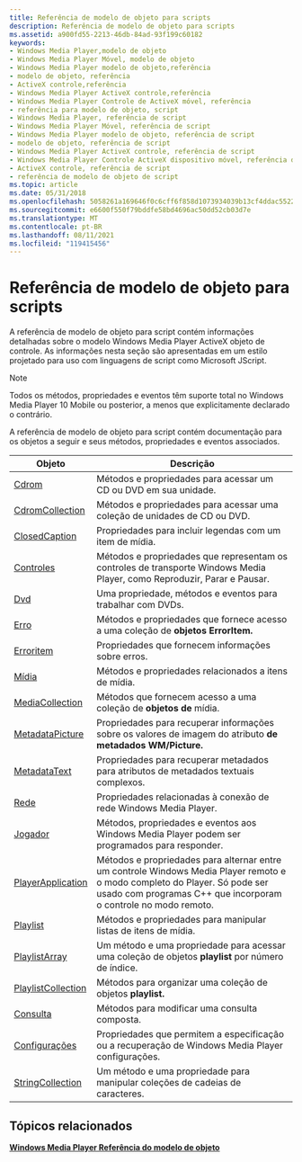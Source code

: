 ```yaml
---
title: Referência de modelo de objeto para scripts
description: Referência de modelo de objeto para scripts
ms.assetid: a900fd55-2213-46db-84ad-93f199c60182
keywords:
- Windows Media Player,modelo de objeto
- Windows Media Player Móvel, modelo de objeto
- Windows Media Player modelo de objeto,referência
- modelo de objeto, referência
- ActiveX controle,referência
- Windows Media Player ActiveX controle,referência
- Windows Media Player Controle de ActiveX móvel, referência
- referência para modelo de objeto, script
- Windows Media Player, referência de script
- Windows Media Player Móvel, referência de script
- Windows Media Player modelo de objeto, referência de script
- modelo de objeto, referência de script
- Windows Media Player ActiveX controle, referência de script
- Windows Media Player Controle ActiveX dispositivo móvel, referência de script
- ActiveX controle, referência de script
- referência de modelo de objeto de script
ms.topic: article
ms.date: 05/31/2018
ms.openlocfilehash: 5058261a169646f0c6cff6f858d1073934039b13cf4ddac55221f2e209beed01
ms.sourcegitcommit: e6600f550f79bddfe58bd4696ac50dd52cb03d7e
ms.translationtype: MT
ms.contentlocale: pt-BR
ms.lasthandoff: 08/11/2021
ms.locfileid: "119415456"
---
```

# <a name="object-model-reference-for-scripting"></a>Referência de modelo de objeto para scripts

A referência de modelo de objeto para script contém informações detalhadas sobre o modelo Windows Media Player ActiveX objeto de controle. As informações nesta seção são apresentadas em um estilo projetado para uso com linguagens de script como Microsoft JScript.

> [!Note]  
> Todos os métodos, propriedades e eventos têm suporte total no Windows Media Player 10 Mobile ou posterior, a menos que explicitamente declarado o contrário.

 

A referência de modelo de objeto para script contém documentação para os objetos a seguir e seus métodos, propriedades e eventos associados.



| Objeto                                              | Descrição                                                                                                                                                                                    |
|-----------------------------------------------------|------------------------------------------------------------------------------------------------------------------------------------------------------------------------------------------------|
| [Cdrom](cdrom-object.md)                           | Métodos e propriedades para acessar um CD ou DVD em sua unidade.                                                                                                                                 |
| [CdromCollection](cdromcollection-object.md)       | Métodos e propriedades para acessar uma coleção de unidades de CD ou DVD.                                                                                                                         |
| [ClosedCaption](closedcaption-object.md)           | Propriedades para incluir legendas com um item de mídia.                                                                                                                                           |
| [Controles](controls-object.md)                     | Métodos e propriedades que representam os controles de transporte Windows Media Player, como Reproduzir, Parar e Pausar.                                                                             |
| [Dvd](dvd-object.md)                               | Uma propriedade, métodos e eventos para trabalhar com DVDs.                                                                                                                                         |
| [Erro](error-object.md)                           | Métodos e propriedades que fornece acesso a uma coleção de **objetos ErrorItem.**                                                                                                              |
| [Erroritem](erroritem-object.md)                   | Propriedades que fornecem informações sobre erros.                                                                                                                                              |
| [Mídia](media-object.md)                           | Métodos e propriedades relacionados a itens de mídia.                                                                                                                                                |
| [MediaCollection](mediacollection-object.md)       | Métodos que fornecem acesso a uma coleção de **objetos de** mídia.                                                                                                                              |
| [MetadataPicture](metadatapicture-object.md)       | Propriedades para recuperar informações sobre os valores de imagem do atributo **de metadados WM/Picture.**                                                                                            |
| [MetadataText](metadatatext-object.md)             | Propriedades para recuperar metadados para atributos de metadados textuais complexos.                                                                                                                    |
| [Rede](network-object.md)                       | Propriedades relacionadas à conexão de rede Windows Media Player.                                                                                                                         |
| [Jogador](player-object.md)                         | Métodos, propriedades e eventos aos Windows Media Player podem ser programados para responder.                                                                                                     |
| [PlayerApplication](playerapplication-object.md)   | Métodos e propriedades para alternar entre um controle Windows Media Player remoto e o modo completo do Player. Só pode ser usado com programas C++ que incorporam o controle no modo remoto. |
| [Playlist](playlist-object.md)                     | Métodos e propriedades para manipular listas de itens de mídia.                                                                                                                                  |
| [PlaylistArray](playlistarray-object.md)           | Um método e uma propriedade para acessar uma coleção de objetos **playlist** por número de índice.                                                                                                    |
| [PlaylistCollection](playlistcollection-object.md) | Métodos para organizar uma coleção de objetos **playlist.**                                                                                                                                   |
| [Consulta](query-object.md)                           | Métodos para modificar uma consulta composta.                                                                                                                                                        |
| [Configurações](settings-object.md)                     | Propriedades que permitem a especificação ou a recuperação de Windows Media Player configurações.                                                                                                         |
| [StringCollection](stringcollection-object.md)     | Um método e uma propriedade para manipular coleções de cadeias de caracteres.                                                                                                                               |



 

## <a name="related-topics"></a>Tópicos relacionados

<dl> <dt>

[**Windows Media Player Referência do modelo de objeto**](windows-media-player-object-model-reference.md)
</dt> </dl>

 

 




